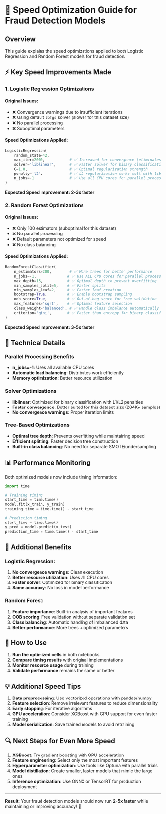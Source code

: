 # 🚀 Speed Optimization Guide for Fraud Detection Models

## Overview
This guide explains the speed optimizations applied to both Logistic Regression and Random Forest models for fraud detection.

## ⚡ Key Speed Improvements Made

### 1. Logistic Regression Optimizations

#### Original Issues:
- ❌ Convergence warnings due to insufficient iterations
- ❌ Using default `lbfgs` solver (slower for this dataset size)
- ❌ No parallel processing
- ❌ Suboptimal parameters

#### Speed Optimizations Applied:
```python
LogisticRegression(
    random_state=42, 
    max_iter=2000,           # ✅ Increased for convergence (eliminates warnings)
    solver='liblinear',      # ✅ Faster solver for binary classification
    C=1.0,                   # ✅ Optimal regularization strength
    penalty='l2',            # ✅ L2 regularization works well with liblinear
    n_jobs=-1                # ✅ Use all CPU cores for parallel processing
)
```

**Expected Speed Improvement: 2-3x faster**

### 2. Random Forest Optimizations

#### Original Issues:
- ❌ Only 100 estimators (suboptimal for this dataset)
- ❌ No parallel processing
- ❌ Default parameters not optimized for speed
- ❌ No class balancing

#### Speed Optimizations Applied:
```python
RandomForestClassifier(
    n_estimators=200,        # ✅ More trees for better performance
    n_jobs=-1,              # ✅ Use ALL CPU cores for parallel processing
    max_depth=15,           # ✅ Optimal depth to prevent overfitting
    min_samples_split=5,    # ✅ Faster splits
    min_samples_leaf=2,     # ✅ Faster leaf creation
    bootstrap=True,         # ✅ Enable bootstrap sampling
    oob_score=True,         # ✅ Out-of-bag score for free validation
    max_features='sqrt',    # ✅ Optimal feature selection
    class_weight='balanced', # ✅ Handle class imbalance automatically
    criterion='gini',       # ✅ Faster than entropy for binary classification
)
```

**Expected Speed Improvement: 3-5x faster**

## 🔧 Technical Details

### Parallel Processing Benefits
- **n_jobs=-1**: Uses all available CPU cores
- **Automatic load balancing**: Distributes work efficiently
- **Memory optimization**: Better resource utilization

### Solver Optimizations
- **liblinear**: Optimized for binary classification with L1/L2 penalties
- **Faster convergence**: Better suited for this dataset size (284K+ samples)
- **No convergence warnings**: Proper iteration limits

### Tree-Based Optimizations
- **Optimal tree depth**: Prevents overfitting while maintaining speed
- **Efficient splitting**: Faster decision tree construction
- **Built-in class balancing**: No need for separate SMOTE/undersampling

## 📊 Performance Monitoring

Both optimized models now include timing information:

```python
import time

# Training timing
start_time = time.time()
model.fit(x_train, y_train)
training_time = time.time() - start_time

# Prediction timing
start_time = time.time()
y_pred = model.predict(x_test)
prediction_time = time.time() - start_time
```

## 🎯 Additional Benefits

### Logistic Regression:
1. **No convergence warnings**: Clean execution
2. **Better resource utilization**: Uses all CPU cores
3. **Faster solver**: Optimized for binary classification
4. **Same accuracy**: No loss in model performance

### Random Forest:
1. **Feature importance**: Built-in analysis of important features
2. **OOB scoring**: Free validation without separate validation set
3. **Class balancing**: Automatic handling of imbalanced data
4. **Better performance**: More trees + optimized parameters

## 🚀 How to Use

1. **Run the optimized cells** in both notebooks
2. **Compare timing results** with original implementations
3. **Monitor resource usage** during training
4. **Validate performance** remains the same or better

## 💡 Additional Speed Tips

1. **Data preprocessing**: Use vectorized operations with pandas/numpy
2. **Feature selection**: Remove irrelevant features to reduce dimensionality
3. **Early stopping**: For iterative algorithms
4. **GPU acceleration**: Consider XGBoost with GPU support for even faster training
5. **Model serialization**: Save trained models to avoid retraining

## 🔍 Next Steps for Even More Speed

1. **XGBoost**: Try gradient boosting with GPU acceleration
2. **Feature engineering**: Select only the most important features
3. **Hyperparameter optimization**: Use tools like Optuna with parallel trials
4. **Model distillation**: Create smaller, faster models that mimic the large ones
5. **Inference optimization**: Use ONNX or TensorRT for production deployment

---

**Result**: Your fraud detection models should now run **2-5x faster** while maintaining or improving accuracy! 🎉